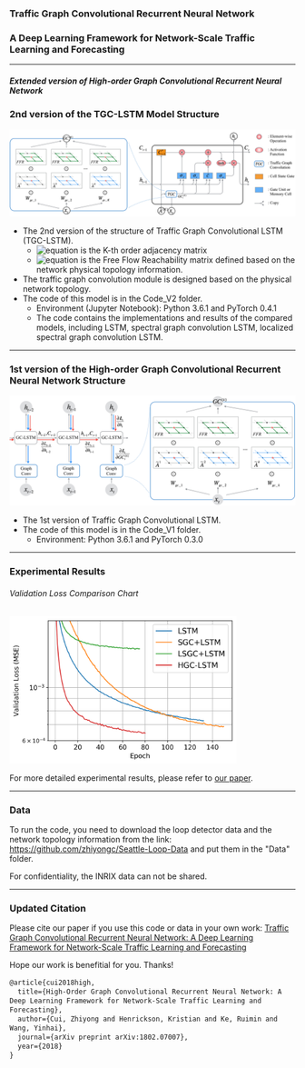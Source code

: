 ### Traffic Graph Convolutional Recurrent Neural Network
### A Deep Learning Framework for Network-Scale Traffic Learning and Forecasting
------
##### Extended version of *High-order Graph Convolutional Recurrent Neural Network*



### 2nd version of the TGC-LSTM Model Structure

![alt text](/Images/TGC-LSTM.png)

* The 2nd version of the structure of Traffic Graph Convolutional LSTM (TGC-LSTM). 
  * ![equation](http://mathurl.com/y9brdy6u.png) is the K-th order adjacency matrix
  * ![equation](http://mathurl.com/y6w9d7bj.png) is the Free Flow Reachability matrix defined based on the network physical topology information.
* The traffic graph convolution module is designed based on the physical network topology.
* The code of this model is in the Code_V2 folder.
  * Environment (Jupyter Notebook): Python 3.6.1 and PyTorch 0.4.1
  * The code contains the implementations and results of the compared models, including LSTM, spectral graph convolution LSTM, localized spectral graph convolution LSTM.

------

### 1st version of the High-order Graph Convolutional Recurrent Neural Network Structure 

<img src="/Images/HGC-LSTM.png" alt="drawing" width="800"/>

* The 1st version of Traffic Graph Convolutional LSTM. 
* The code of this model is in the Code_V1 folder.
  * Environment: Python 3.6.1 and PyTorch 0.3.0
  
------

### Experimental Results 
###### Validation Loss Comparison Chart
<img src="/Images/V2_Validation_loss.png" alt="drawing" width="400"/>

For more detailed experimental results, please refer to [our paper](https://arxiv.org/abs/1802.07007).
<!-- The results can be found in the [WiKi](https://github.com/zhiyongc/GraphConvolutionalLSTM/wiki) --->

------

### Data 
To run the code, you need to download the loop detector data and the network topology information from the link: https://github.com/zhiyongc/Seattle-Loop-Data and put them in the "Data" folder. 

For confidentiality, the INRIX data can not be shared.

<!--


Description of the datasets:
* `inrix_seattle_speed_matrix_2012`: INRIX Speed Matrix (read by Pandas)
* `INRIX_Seattle_2012_A.npy`: INRIX Adjacency Matrix
* `INRIX_Seattle_2012_reachability_free_flow_Xmin.npy`: INRIX Free-flow Reachability Matrix during X minites' drive
* `nodes_inrix_tmc_list.csv`: List of INRIX TMC code, with the same order of that in the INRIX Speed Matrix (not needed to run the code)
* `speed_matrix_2015`: Loop Speed Matrix
* `Loop_Seattle_2015_A.npy`: Loop Adjacency Matrix
* `Loop_Seattle_2015_reachability_free_flow_5min.npy`: Loop Free-flow Reachability Matrix during X minites' drive
* `nodes_loop_mp_list.csv`: List of loop detectors' milepost, with the same order of that in the Loop Speed Matrix (not needed to run the code)
-->

------


### Updated Citation
Please cite our paper if you use this code or data in your own work:
[Traffic Graph Convolutional Recurrent Neural Network: A Deep Learning Framework for Network-Scale Traffic Learning and Forecasting](https://arxiv.org/abs/1802.07007) 

Hope our work is benefitial for you. Thanks!
```
@article{cui2018high,
  title={High-Order Graph Convolutional Recurrent Neural Network: A Deep Learning Framework for Network-Scale Traffic Learning and Forecasting},
  author={Cui, Zhiyong and Henrickson, Kristian and Ke, Ruimin and Wang, Yinhai},
  journal={arXiv preprint arXiv:1802.07007},
  year={2018}
}
```


